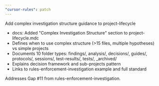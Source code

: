 ```yaml
---
"cursor-rules": patch
---
```


Add complex investigation structure guidance to project-lifecycle

- docs: Added "Complex Investigation Structure" section to project-lifecycle.mdc
- Defines when to use complex structure (>15 files, multiple hypotheses) vs simple projects
- Documents 10 folder types: findings/, analysis/, decisions/, guides/, protocols/, sessions/, test-results/, tests/, _archived/
- Explains decision framework and sub-projects pattern
- Links to rules-enforcement-investigation example and full standard

Addresses Gap #11 from rules-enforcement-investigation.
